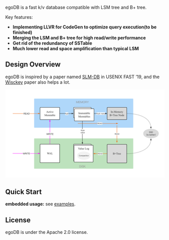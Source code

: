egoDB is a fast k/v database compatible with LSM tree and B+ tree.

Key features:

* **Implementing LLVR for CodeGen to optimize query execution(to be finished)**
* **Merging the LSM and B+ tree for high read/write performance**
* **Get rid of the redundancy of SSTable**
* **Much lower read and space amplification than typical LSM**

## Design Overview
egoDB is inspired by a paper named [SLM-DB](https://www.usenix.org/conference/fast19/presentation/kaiyrakhmet) in USENIX FAST ’19, and the [Wisckey](https://www.usenix.org/system/files/conference/fast16/fast16-papers-lu.pdf) paper also helps a lot.

![](resource/img/design-overview.png)

## Quick Start

**embedded usage:** see [examples](examples).


## License
egoDB is under the Apache 2.0 license.

